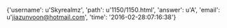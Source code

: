{'username': u'Skyrealmz', 'path': u'1150/1150.html', 'answer': u'A', 'email': u'jiazunvoon@hotmail.com', 'time': '2016-02-28:07:16:38'}
